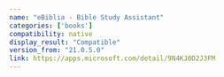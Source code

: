 ```yaml
---
name: "eBiblia - Bible Study Assistant"
categories: ['books']
compatibility: native
display_result: "Compatible"
version_from: "21.0.5.0"
link: https://apps.microsoft.com/detail/9N4KJ0D2J3FM
---
```

